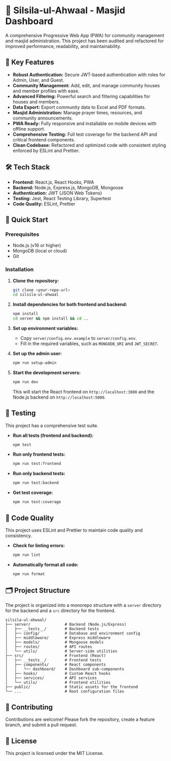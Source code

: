 # 🕌 Silsila-ul-Ahwaal - Masjid Dashboard

A comprehensive Progressive Web App (PWA) for community management and masjid administration. This project has been audited and refactored for improved performance, readability, and maintainability.

## 🌟 Key Features

- **Robust Authentication:** Secure JWT-based authentication with roles for Admin, User, and Guest.
- **Community Management:** Add, edit, and manage community houses and member profiles with ease.
- **Advanced Filtering:** Powerful search and filtering capabilities for houses and members.
- **Data Export:** Export community data to Excel and PDF formats.
- **Masjid Administration:** Manage prayer times, resources, and community announcements.
- **PWA Ready:** Fully responsive and installable on mobile devices with offline support.
- **Comprehensive Testing:** Full test coverage for the backend API and critical frontend components.
- **Clean Codebase:** Refactored and optimized code with consistent styling enforced by ESLint and Prettier.

## 🛠️ Tech Stack

- **Frontend:** React.js, React Hooks, PWA
- **Backend:** Node.js, Express.js, MongoDB, Mongoose
- **Authentication:** JWT (JSON Web Tokens)
- **Testing:** Jest, React Testing Library, Supertest
- **Code Quality:** ESLint, Prettier

## 🚀 Quick Start

### Prerequisites

- Node.js (v16 or higher)
- MongoDB (local or cloud)
- Git

### Installation

1.  **Clone the repository:**
    ```bash
    git clone <your-repo-url>
    cd silsila-ul-ahwaal
    ```

2.  **Install dependencies for both frontend and backend:**
    ```bash
    npm install
    cd server && npm install && cd ..
    ```

3.  **Set up environment variables:**
    -   Copy `server/config.env.example` to `server/config.env`.
    -   Fill in the required variables, such as `MONGODB_URI` and `JWT_SECRET`.

4.  **Set up the admin user:**
    ```bash
    npm run setup-admin
    ```

5.  **Start the development servers:**
    ```bash
    npm run dev
    ```
    This will start the React frontend on `http://localhost:3000` and the Node.js backend on `http://localhost:5000`.

## 🧪 Testing

This project has a comprehensive test suite.

-   **Run all tests (frontend and backend):**
    ```bash
    npm test
    ```

-   **Run only frontend tests:**
    ```bash
    npm run test:frontend
    ```

-   **Run only backend tests:**
    ```bash
    npm run test:backend
    ```

-   **Get test coverage:**
    ```bash
    npm run test:coverage
    ```

## 💅 Code Quality

This project uses ESLint and Prettier to maintain code quality and consistency.

-   **Check for linting errors:**
    ```bash
    npm run lint
    ```

-   **Automatically format all code:**
    ```bash
    npm run format
    ```

## 🗂️ Project Structure

The project is organized into a monorepo structure with a `server` directory for the backend and a `src` directory for the frontend.

```
silsila-ul-ahwaal/
├── server/               # Backend (Node.js/Express)
│   ├── __tests__/        # Backend tests
│   ├── config/           # Database and environment config
│   ├── middleware/       # Express middleware
│   ├── models/           # Mongoose models
│   ├── routes/           # API routes
│   └── utils/            # Server-side utilities
├── src/                  # Frontend (React)
│   ├── __tests__/        # Frontend tests
│   ├── components/       # React components
│   │   └── dashboard/    # Dashboard sub-components
│   ├── hooks/            # Custom React hooks
│   ├── services/         # API services
│   └── utils/            # Frontend utilities
├── public/               # Static assets for the frontend
└── ...                   # Root configuration files
```

## 🤝 Contributing

Contributions are welcome! Please fork the repository, create a feature branch, and submit a pull request.

## 📄 License

This project is licensed under the MIT License.
